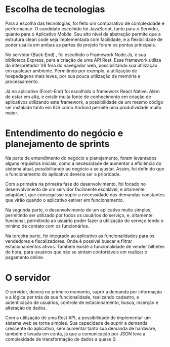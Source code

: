 Escolha de tecnologias
======================

Para a escolha das tecnologias, foi feito um comparativo de complexidade
e performance. O candidato escolhido foi JavaScript, tanto para o
Servidor, quanto para o Aplicativo Mobile. Seu alto nível de abstração
permite que a estrutura clean code seja implementada com facilidade, e a
flexibilidade de poder usá-la em ambas as partes do projeto foram os
pontos principais.

No servidor (Back-End) , foi escolhido o Framework Node.Js, e sua
biblioteca Express, para a criação de uma API Rest. Esse framework
utiliza do interpretador V8 fora do navegador web, possibilitando sua
utilização em qualquer ambiente. Permitindo por exemplo, a utilização de
hospedagens mais leves, por sua pouca utilização de memória e
processamento.

Já no aplicativo (Front-End) foi escolhido o framework React Native.
Além de estar em alta, e existir muita fonte de conhecimento em criação
de aplicativos utilizando este framework, a possibilidade de um mesmo
código ser instalado tanto em IOS como Android permite uma produtividade
muito maior.

Entendimento do negócio e planejamento de sprints
=================================================

Na parte de entendimento do negócio e planejamento, foram levantados
alguns requisitos iniciais, como a necessidade de aumentar a eficiência
do sistema atual, possibilitando ao negócio a se ajustar. Assim, foi
definido que o funcionamento do aplicativo deveria ser a prioridade.

Com a primeira na primeira fase do desenvolvimento, foi focado no
desenvolvimento de um servidor facilmente escalável, e altamente
adaptável, que conseguisse suprir a necessidade das demandas constantes
que virão quando o aplicativo estiver em funcionamento.

Na segunda parte, o desenvolvimento de um aplicativo muito simples,
permitindo ser utilizado por todos os usuários do serviço, e, altamente
funcional, permitindo ao usuário poder fazer a utilização do serviço
tendo o mínimo de contato com os funcionários.

Na terceira parte, foi integrado ao aplicativo as funcionalidades para
os vendedores e fiscalizadores. Onde é possível buscar e filtrar
estacionamentos ativos. Também existe a funcionalidade de vender
bilhetes de hora, para usuários que não se sintam confortáveis em
realizar o pagamento online.

O servidor
==========

O servidor, deverá no primeiro momento, suprir a demanda por informação
e a lógica por trás da sua funcionalidade, realizando cadastro, e
autenticação de usuários, controle de estacionamento, busca, inserção e
alteração de dados.

Com a utilização de uma Rest API, a possibilidade de implementar um
sistema web se torna simples. Sua capacidade de suprir a demanda
crescente do aplicativo, sem aumentar tanto sua demanda de hardware,
também é levada em conta, já que a comunicação por JSON leva a
complexidade de transformação de dados a quase 0.
